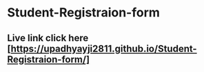 # Student-Registraion-form

## Live link click here [https://upadhyayji2811.github.io/Student-Registraion-form/]
